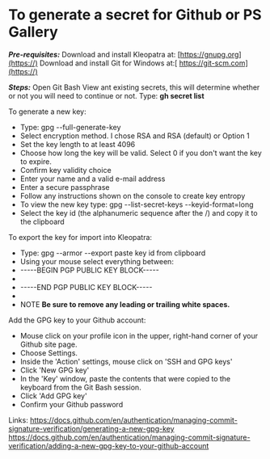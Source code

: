 # **To generate a secret for Github or PS Gallery*****Pre-requisites:***Download and install Kleopatra at: [https://gnupg.org](https://)Download and install Git for Windows at:[ https://git-scm.com](https://)***Steps:***Open Git BashView ant existing secrets, this will determine whether or not you will need to continue or not.Type: **gh secret list**To generate a new key:* Type: gpg --full-generate-key* Select encryption method. I chose RSA and RSA (default) or Option 1* Set the key length to at least 4096* Choose how long the key will be valid. Select 0 if you don't want the key to expire.* Confirm key validity choice* Enter your name and a valid e-mail address* Enter a secure passphrase* Follow any instructions shown on the console to create key entropy* To view the new key type: gpg --list-secret-keys --keyid-format=long* Select the key id (the alphanumeric sequence after the /) and copy it to the clipboardTo export the key for import into Kleopatra:* Type: gpg --armor --export paste key id from clipboard* Using your mouse select everything between:* -----BEGIN PGP PUBLIC KEY BLOCK-----** -----END PGP PUBLIC KEY BLOCK-----** NOTE **Be sure to remove any leading or trailing white spaces.**Add the GPG key to your Github account:* Mouse click on your profile icon in the upper, right-hand corner of your Github site page.* Choose Settings.* Inside the 'Action' settings, mouse click on 'SSH and GPG keys'* Click 'New GPG key'* In the 'Key' window, paste the contents that were copied to the keyboard from the Git Bash session.* Click 'Add GPG key'* Confirm your Github passwordLinks:https://docs.github.com/en/authentication/managing-commit-signature-verification/generating-a-new-gpg-keyhttps://docs.github.com/en/authentication/managing-commit-signature-verification/adding-a-new-gpg-key-to-your-github-account